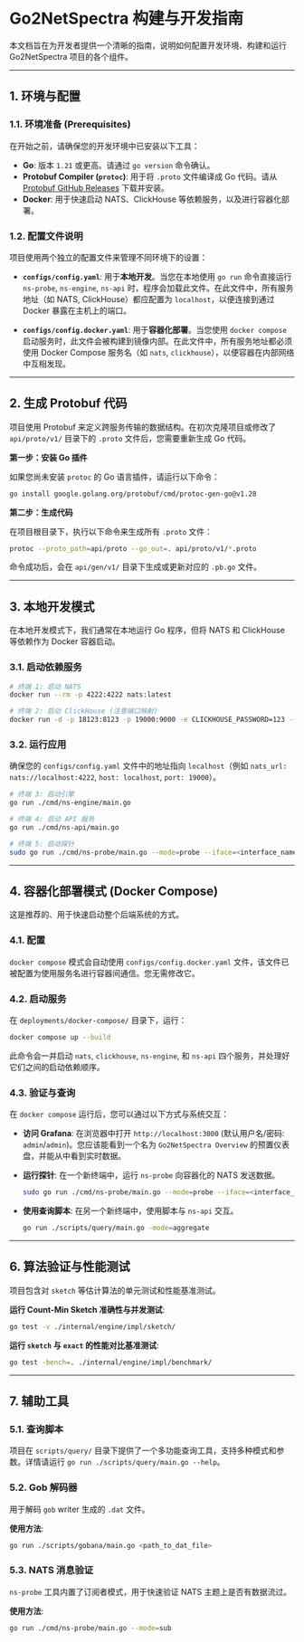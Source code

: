 # Go2NetSpectra 构建与开发指南

本文档旨在为开发者提供一个清晰的指南，说明如何配置开发环境、构建和运行 Go2NetSpectra 项目的各个组件。

---

## 1. 环境与配置

### 1.1. 环境准备 (Prerequisites)

在开始之前，请确保您的开发环境中已安装以下工具：

- **Go**: 版本 `1.21` 或更高。请通过 `go version` 命令确认。
- **Protobuf Compiler (`protoc`)**: 用于将 `.proto` 文件编译成 Go 代码。请从 [Protobuf GitHub Releases](https://github.com/protocolbuffers/protobuf/releases) 下载并安装。
- **Docker**: 用于快速启动 NATS、ClickHouse 等依赖服务，以及进行容器化部署。

### 1.2. 配置文件说明

项目使用两个独立的配置文件来管理不同环境下的设置：

- **`configs/config.yaml`**: 用于**本地开发**。当您在本地使用 `go run` 命令直接运行 `ns-probe`, `ns-engine`, `ns-api` 时，程序会加载此文件。在此文件中，所有服务地址（如 NATS, ClickHouse）都应配置为 `localhost`，以便连接到通过 Docker 暴露在主机上的端口。

- **`configs/config.docker.yaml`**: 用于**容器化部署**。当您使用 `docker compose` 启动服务时，此文件会被构建到镜像内部。在此文件中，所有服务地址都必须使用 Docker Compose 服务名（如 `nats`, `clickhouse`），以便容器在内部网络中互相发现。

---

## 2. 生成 Protobuf 代码

项目使用 Protobuf 来定义跨服务传输的数据结构。在初次克隆项目或修改了 `api/proto/v1/` 目录下的 `.proto` 文件后，您需要重新生成 Go 代码。

**第一步：安装 Go 插件**

如果您尚未安装 `protoc` 的 Go 语言插件，请运行以下命令：
```sh
go install google.golang.org/protobuf/cmd/protoc-gen-go@v1.28
```

**第二步：生成代码**

在项目根目录下，执行以下命令来生成所有 `.proto` 文件：
```sh
protoc --proto_path=api/proto --go_out=. api/proto/v1/*.proto
```

命令成功后，会在 `api/gen/v1/` 目录下生成或更新对应的 `.pb.go` 文件。

---

## 3. 本地开发模式

在本地开发模式下，我们通常在本地运行 Go 程序，但将 NATS 和 ClickHouse 等依赖作为 Docker 容器启动。

### 3.1. 启动依赖服务

```sh
# 终端 1: 启动 NATS
docker run --rm -p 4222:4222 nats:latest

# 终端 2: 启动 ClickHouse (注意端口映射)
docker run -d -p 18123:8123 -p 19000:9000 -e CLICKHOUSE_PASSWORD=123 --name some-clickhouse-server --ulimit nofile=262144:262144 clickhouse/clickhouse-server
```

### 3.2. 运行应用

确保您的 `configs/config.yaml` 文件中的地址指向 `localhost`（例如 `nats_url: nats://localhost:4222`, `host: localhost`, `port: 19000`）。

```sh
# 终端 3: 启动引擎
go run ./cmd/ns-engine/main.go

# 终端 4: 启动 API 服务
go run ./cmd/ns-api/main.go

# 终端 5: 启动探针
sudo go run ./cmd/ns-probe/main.go --mode=probe --iface=<interface_name>
```

---

## 4. 容器化部署模式 (Docker Compose)

这是推荐的、用于快速启动整个后端系统的方式。

### 4.1. 配置

`docker compose` 模式会自动使用 `configs/config.docker.yaml` 文件，该文件已被配置为使用服务名进行容器间通信。您无需修改它。

### 4.2. 启动服务

在 `deployments/docker-compose/` 目录下，运行：
```sh
docker compose up --build
```

此命令会一并启动 `nats`, `clickhouse`, `ns-engine`, 和 `ns-api` 四个服务，并处理好它们之间的启动依赖顺序。

### 4.3. 验证与查询

在 `docker compose` 运行后，您可以通过以下方式与系统交互：

*   **访问 Grafana**: 在浏览器中打开 `http://localhost:3000` (默认用户名/密码: `admin`/`admin`)。您应该能看到一个名为 `Go2NetSpectra Overview` 的预置仪表盘，并能从中看到实时数据。

*   **运行探针**: 在一个新终端中，运行 `ns-probe` 向容器化的 NATS 发送数据。
    ```sh
    sudo go run ./cmd/ns-probe/main.go --mode=probe --iface=<interface_name>
    ```

*   **使用查询脚本**: 在另一个新终端中，使用脚本与 `ns-api` 交互。
    ```sh
    go run ./scripts/query/main.go -mode=aggregate
    ```

---

## 6. 算法验证与性能测试

项目包含对 `sketch` 等估计算法的单元测试和性能基准测试。

**运行 Count-Min Sketch 准确性与并发测试**:
```sh
go test -v ./internal/engine/impl/sketch/
```

**运行 `sketch` 与 `exact` 的性能对比基准测试**:
```sh
go test -bench=. ./internal/engine/impl/benchmark/
```

---

## 7. 辅助工具

### 5.1. 查询脚本

项目在 `scripts/query/` 目录下提供了一个多功能查询工具，支持多种模式和参数。详情请运行 `go run ./scripts/query/main.go --help`。

### 5.2. Gob 解码器

用于解码 `gob` writer 生成的 `.dat` 文件。

**使用方法**:
```sh
go run ./scripts/gobana/main.go <path_to_dat_file>
```

### 5.3. NATS 消息验证

`ns-probe` 工具内置了订阅者模式，用于快速验证 NATS 主题上是否有数据流过。

**使用方法**:
```sh
go run ./cmd/ns-probe/main.go --mode=sub
```
